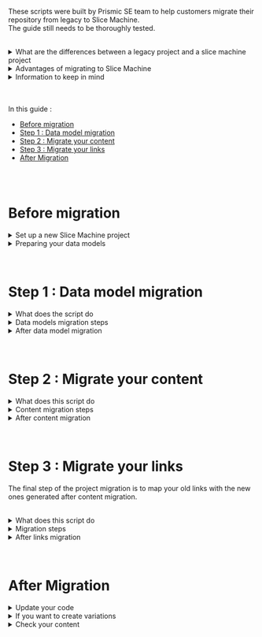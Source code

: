 These scripts were built by Prismic SE team to help customers migrate their repository from legacy to Slice Machine.<br/>
The guide still needs to be thoroughly tested.

<br/>

<details>
    <summary>
        What are the differences between a legacy project and a slice machine project
    </summary>

- Data models
    - Slices are shared between custom types
    - Slices can have variations
    - Slice can be organized in libraries

- Slice simulator
    - This is a features that previews your slice’s component as you update it in that’s slice `index.js`
    - It also enables screenshots of the component to be taken. The screenshot is then displayed in the slice library and in the editing platform

</details>

<details>
    <summary>
        Advantages of migrating to Slice Machine
    </summary>

- SliceMachine is the new way to build with Prismic, so using it will give access to new features and updates
- Slices are unified, they do not depend on a custom type
- Slice libraries and custom types can be shared between projects
- Your slices and custom types are centralized in your code
    - It becomes easier to follow your git workflow, you can version your slices
    - You can locally build your slice from scratch and iterate fast before delivering it by using the slice simulator

</details> 

<details>
    <summary>
        Information to keep in mind
    </summary>

- To migrate your project, your future project **must use Next.js or Nuxt.js** as they are currently (Nov 2022) the only frameworks supported by Slice Machine.
- This guide will walk you through the migration of a project using Next.js (would be the same with Nuxt.js).
- Needed setup for migration
    - You will need a new repository that is compatible with Slice Machine. To have one, you’ll need to set up a new Next.js or Nuxt.js repository.
        - This is because slices structure are changing with SliceMachine and this prevents any impact on production
    - In your legacy repository, you’ll need to set up a token for the Custom Types API (in Settings > API & Security > Custom Types API tab)
    - Your legacy and new repositories will both need the Import / Export feature enabled
- The Import / Export feature has limitations, here the main ones related to this migration :
    - Documents
        - All published documents are exported but not the releases, drafts, or archived documents.
        - You can import up to 200 documents. If you need to import more than 200 documents, you will need to zip the generated JSONs 200 by 200. You can launch 10 import jobs per hour.
    - Media
        - Images will be imported without private notes, copyright, and croppings.
        - If an image fields has a different image for each responsive view, the default one will be imported and the other responsive views will be ignored because responsive views are generated on the fly by the editing platform. We recommend you to make an inventory of the images and their responsive views in case you need to set them up after migration.
        - Retrying Import jobs several times could lead to duplicates in the Media Library.
    
    More information about the [Export tool limitations](https://prismic.io/docs/technologies/import-export#export-tool) and the [Import tool limitations](https://prismic.io/docs/technologies/import-export#import-tool) 
    
    With this migration you’re not affecting your production website, you are just extracting data models and content from your production repository.

</details> 

<br/>
<br/>

In this guide :
- [Before migration](#before-migration)
- [Step 1 : Data model migration](#step-1--data-model-migration)
- [Step 2 : Migrate your content](#step-2--migrate-your-content)
- [Step 3 : Migrate your links](#step-3--migrate-your-links)
- [After Migration](#after-migration)

<br/>
<br/>


# Before migration
<details>
    <summary>
        Set up a new Slice Machine project
    </summary>

  1. Create a new NextJS project
  2. [Set up Prismic](https://prismic.io/docs/technologies/setup-nextjs) and Slice Machine, in this process you will also create a new repository in your Prismic dashboard
  3. Check your configuration :
    - If you have **locales** in the legacy project, create the exact same in your new project
    - If you have **integration fields**, make sure to create the same integration fields in your new repository (same name)

</details>

<details>
    <summary>
    Preparing your data models
    </summary>

In your legacy project (in production or in an environment), make sure all the documents are identifiable so internal links can be reconciled.
- Every repeatable custom type must have a UID field set and filled in the associated documents.
- If UIDs are missing, links won’t be able to be migrated and you will have to manually map and reintegrate them after the process.
- Note: You can also use another field for reconciliation (you need to edit the script) but UID guarantees uniqueness, though it is recommended

</details>

<br/>
<br/>

# Step 1 : Data model migration

<details>
    <summary>
    What does the script do
    </summary>

- In this part, you will migrate your slices and custom types
- The script fetches your data models and outputs them in a a format supported by Slice Machine
- It also checks all slices making sure you don’t have multiple slices with the same ID but different structure.
- If needed it will generate new slices or merge slices in case of duplicate names
    - If you have multiple slices with the same ID
        - The first slice will be migrated as it is in `/slices/{key}`,
        - If the other slice have the same structure (same fields) they will be merged.
        - If they do not share the same structure, name and ID, a whole new slice will be created in `/slices/{key}-type_{ct.label}`, named with its id and its type id (`slice_id_type_type_id`)
        - You can then either keep them separated or  create variations after migration - See [After data model migration](After%20data%20model%20migration%208cd83fb834094d31b605cfff19960c56.md) page
- All slices merged or created are then logged in a file used in the next step by the content migration script. This file also has data about the different slice zones available in your custom types.
</details>

<details>
    <summary>
        Data models migration steps
    </summary>

1. After installing sm-script, run `cd sm-scripts` then `npm install`
2. Create a `.env` file at the root of the script folder and create your `REPO`, `TOKEN` and `NEWREPO` 
    
    
    ```jsx
    REPO=[Your legacy repository id]
    TOKEN=[Your token]
    NEWREPO=[Your Slice Machine repository id]
    ```
    
    The token value can be found in your the new SM repo **Settings > API & Security > Custom Type API tab**
    
3. Run `node migrate-cts.mjs` . This will generate `slices` and `customtypes` folders containing the migrated slices and custom types
4. Copy the `slices` and `customtypes` folders and paste them at the root of your NextJS app
5. Run `npm run slicemachine`
6. Check that all slices and custom types have been generated in Slice Machine
7. Still in SM, edit a slice and save the data model, it will generate the `slices/index.js` that lists all your slices. (you can then remove this change if you want and save again the data model)
8. Push to your changes
</details>

<details>
    <summary>
    After data model migration
    </summary>

- If you have integration fields
    - In the “Before Migration Setup” phase you should have done this : In your new repository, go to **Settings > Integration fields** and create your new integration field using the same data source as the one from your legacy repository
    - For the migrated slices using integration fields, update the `"catalog"` value in  `model.json` with the new endpoint generated in your new Prismic repository.
    - Push the slice to Prismic
- If you want to create libraries follow [this documentation](https://prismic.io/docs/slice-machine#slice-libraries)
</details>


<br/>
<br/>

# Step 2 : Migrate your content

<details>
    <summary>
    What does this script do
    </summary>

- This script will adapt the structure of the content to be compatible with Slice Machine data models relying on previously generated `logs.json` and exported documents from your legacy repository.
- It will also generate file names that can be handled by the import tool in case of multiple locales.
</details>

<details>
    <summary>
        Content migration steps
    </summary>

1. Export your content from the original legacy repository
2. Place the unziped files in `exports/legacy_docs`
3. Run `node migrate-content.js`
</details>

<details>
    <summary>
        After content migration
    </summary>

- Import the `migrated/content/content.zip` file in your Prismic slice machine project repository.
- If you want to check the documents, you will find all migrated files in `migrated/content/files`.
- If you have more than 200 documents to import, you will need to create multiple zip files to import them in your Prismic repository.
- If you are using GraphQuery, update your queries
    - Update the slices name if you changed them
    - Do not forget to add `variation` in the slices paths
    - Replace `body` with `slices`
    - Replace `repeat` with `items`
    - Replace `non-repeat` with `primary`
    - Example :
        
        ```jsx
        export const homeArticlesGraphQuery =`
        {
            homepage {
                slices {
                    ...on featured_articles {
                        variation {
                            ...on withContentRelationship {
                                items {
                                    linked_article {
                                        ...on blog_article {
                                            ...blog_articleFields
                                            author {
                                                ...on author {
                                                    name
                                                    image
                                                }
                                            }
                                        }
                                    }
                                }
                                primary {
                                    ...primaryFields
                                }
                            }
                        }
                    }
                }
            }
        }
        `
        ```

</details>

<br/>
<br/>

# Step 3 : Migrate your links

The final step of the project migration is to map your old links with the new ones generated after content migration.

<br/>

<details>
    <summary>
        What does this script do
    </summary>

- After migrating your content you’ll notice in the editing platform that all internal links are broken. That’s because the links are based on the legacy project documents ID.
- The last script reconciles the documents by building a comparison table between document types then updates the internal links.
- If you have a lot of documents, be careful, the script is using getDangerouslyAll method that returns all of your documents.

</details>

<details>
    <summary>
        Migration steps
    </summary>

1. From your SM repository, if it is not done, publish the release created after the import
2. Export the documents
3. Unzip the files and place them in the `exports/sm_docs`
4. Run `node migrate-links.mjs`

</details>

<details>
    <summary>
        After links migration
    </summary>

- If you want to check the documents, you will find all migrated files in `migrated/content/linked_files`.
- If you have more than 200 documents to import, you will need to create multiple zip files to import them in your Prismic repository.

1. Import  `migrated/content/links.zip` in your slice machine repository. This will create a release containing your documents with the new links. There’s no need to delete the documents that are already published.

2. Check the generated release that all links are not broken. You can check each file or preview the release to do so.

</details>

<br/>
<br/>

# After Migration

<details>
    <summary>
        Update your code
    </summary>

- Make sure all your react components in the correct `slice/ExampleSlice/index.js` file.
    - You will need to create an `index.js` file in each slice folder.  This step can be done after the whole migration project is done. Copy and paste your existing components in the `index.js` or build it from scratch using the slice simulator.
- Also don’t forget to update the components that use slices variations.
- Update your packages
    - If you copied your original components and pages to your new project, make sure the imported dependencies are the latest ones ([installed during the project set up](https://prismic.io/docs/setup-nextjs#run-setup-command).)
    - Package migration guides :
      - https://prismic.io/docs/prismic-client-v6-migration-guide
      - https://prismic.io/docs/prismic-react-v2-migration-guide

</details>

<details>
    <summary>
        If you want to create variations
    </summary>

  - Variations are versions of a slice and can only be created through Slice Machine.
  - Determine the slices to group into variations : [more information about variations](https://prismic.io/docs/technologies/slice-machine#add-a-slice-variation)
  - Example use case :
      - If you have 2 hero banner slices, one with a CTA and the other without a CTA, you should consider merging them into 1 slice using variations.
      - To do so, after after your data models are migrated, you can use the hero banner with CTA as the default slice. You’d add a variation to it called “Without CTA” via Slice Machine and paste the content of the second hero banner (without CTA) model.json default variation.
  - If you want to create variations, we recommend to follow the steps bellow after migrating the whole project.
  - You could also do so after migrating your data models but you should also make sure to log somewhere which slices are turned into variation to update your content accordingly afterwards.
    
    ```json
    {
        "id": "hero_section",
        ...
        "variations": [
            {
                "id": "default",
                    ...
                    "primary": {...},
                    "items": {...},
                    "imageUrl": "https://images.prismic.io/slice-machine/..."
            },
            {
                "id": "withTwoCtas", 
                    ...
                    "primary": {...},
                    "items": {...},
                    "imageUrl": "https://images.prismic.io/slice-machine/..."
            },
            {
                "id": "withoutCta",
                    ...
                    "primary": {...},
                    "items": {...},
                    "imageUrl": "https://images.prismic.io/slice-machine/..."
            }
        ]
    }
    ```
    
    1. After the script has ran choose the slices to merge into variations. Among them choose the one that will be the default variation. In the example “Hero section” will be the main slice.
    2. In Slice Machine, select the slice that will be the default (”Hero section”) and add a new variation  (”With two ctas” for example).
        
    3. Add the variations Hero Section structure
        1. From the original slice to merge (Hero Section With Two Ctas), copy the content of  `primary` and `items` objects.
        2. In the slice that will receive the variations (Hero section) `model.json`, in the corresponding variation (with id `with_two_ctas`) replace  `primary` and `items` objects with the content you’ve just copied
        3. Then delete the slice you merged (`HeroSectionWithTwoCtas/` ) from the `slices/` folder.
    4. Repeat the steps 2 and 3 for each variation
    5. Once you’re done creating all your variations, in Slice Machine push your changes
    6. Apply the variation in your content
       - Make sure to conditionally render the fields in your slice's `index.js`
       - Specify the variation to use in your migrated content

</details>

<details>
    <summary>
        Check your content
    </summary>

If a appear empty in the  :
  - It was probably merged. In that case, you’ll need to manually create the missing slice using Slice Machine
  - If it is similar to a slice that was already successfully migrated, we recommend creating a variation in that slice

</details>
